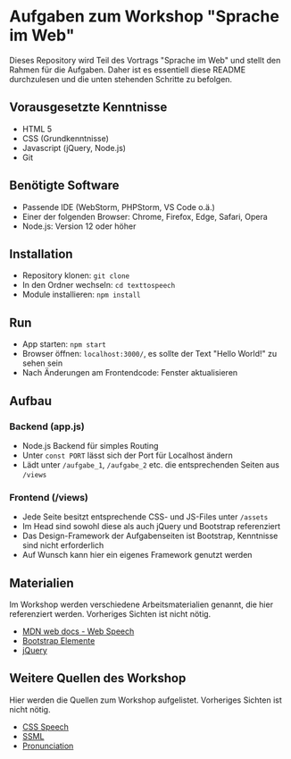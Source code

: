 # Aufgaben zum Workshop "Sprache im Web"

Dieses Repository wird Teil des Vortrags "Sprache im Web" und stellt den Rahmen für die Aufgaben. Daher ist es essentiell diese README durchzulesen und die unten stehenden Schritte zu befolgen.

## Vorausgesetzte Kenntnisse
* HTML 5
* CSS (Grundkenntnisse)
* Javascript (jQuery, Node.js)
* Git

## Benötigte Software
* Passende IDE (WebStorm, PHPStorm, VS Code o.ä.)
* Einer der folgenden Browser: Chrome, Firefox, Edge, Safari, Opera
* Node.js: Version 12 oder höher

## Installation
* Repository klonen: `git clone`
* In den Ordner wechseln: `cd texttospeech`
* Module installieren: `npm install`

## Run
* App starten: `npm start`
* Browser öffnen: `localhost:3000/`, es sollte der Text "Hello World!" zu sehen sein
* Nach Änderungen am Frontendcode: Fenster aktualisieren

## Aufbau
### Backend (app.js)
* Node.js Backend für simples Routing
* Unter `const PORT` lässt sich der Port für Localhost ändern
* Lädt unter `/aufgabe_1`, `/aufgabe_2` etc. die entsprechenden Seiten aus `/views`

### Frontend (/views)
* Jede Seite besitzt entsprechende CSS- und JS-Files unter `/assets`
* Im Head sind sowohl diese als auch jQuery und Bootstrap referenziert
* Das Design-Framework der Aufgabenseiten ist Bootstrap, Kenntnisse sind nicht erforderlich
* Auf Wunsch kann hier ein eigenes Framework genutzt werden

## Materialien
Im Workshop werden verschiedene Arbeitsmaterialien genannt, die hier referenziert werden. Vorheriges Sichten ist nicht nötig.

* [MDN web docs - Web Speech](https://developer.mozilla.org/en-US/docs/Web/API/Web_Speech_API)
* [Bootstrap Elemente](https://getbootstrap.com/docs/4.4/components/alerts/)
* [jQuery](https://api.jquery.com/)

## Weitere Quellen des Workshop
Hier werden die Quellen zum Workshop aufgelistet. Vorheriges Sichten ist nicht nötig.

* [CSS Speech](https://www.w3.org/TR/css-speech-1/)
* [SSML](https://cloud.google.com/text-to-speech/docs/ssml?hl=de)
* [Pronunciation](https://www.github.com/w3c/pronunciation)
